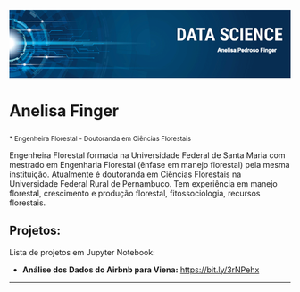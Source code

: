 
<p align="center">
  <img src="https://github.com/annefinger/sigmoidal_data_science/blob/main/data_science_name.png" > 
</p>

# Anelisa Finger
<sub>* Engenheira Florestal - Doutoranda em Ciências Florestais</sub>

Engenheira Florestal formada na Universidade Federal de Santa Maria com mestrado em Engenharia Florestal (ênfase em manejo florestal) pela mesma instituição. Atualmente é doutoranda em Ciências Florestais na Universidade Federal Rural de Pernambuco. Tem experiência em manejo florestal, crescimento e produção florestal, fitossociologia, recursos florestais. 

## Projetos:
Lista de projetos em Jupyter Notebook:


* **Análise dos Dados do Airbnb para Viena:** https://bit.ly/3rNPehx


---





